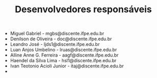 <h1 align="center">Desenvolvedores responsáveis</h1>
<br>
<ul>
   <li> Miguel Gabriel - mgbs@discente.ifpe.edu.br</li>
   <li> Denilson de Oliveira - doc@discente.ifpe.edu.br</li>
   <li> Leandro José - ljds1@discente.ifpe.edu.br</li>
   <li> Luan Anjos Umbelino - lruas@discente.ifpe.edu.br </li>
   <li> Alline Anne G. Ferreira - aagf@discente.ifpe.edu.br </li>
   <li> Haendel da Silva Lima - hsl1@discente.ifpe.edu.br </ li >
   <li>Ivan Teotonio Acioli Junior - itaj@discente.ifpe.edu.br</li>
   <li></li>
</ul>
